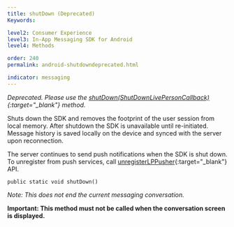 ```yaml
---
title: shutDown (Deprecated)
Keywords:

level2: Consumer Experience
level3: In-App Messaging SDK for Android
level4: Methods

order: 240
permalink: android-shutdowndeprecated.html

indicator: messaging
---
```



*Deprecated. Please use the [shutDown(ShutDownLivePersonCallback)](android-shutdown.html){:target="_blank"} method.*

Shuts down the SDK and removes the footprint of the user session from local memory. After shutdown the SDK is unavailable until re-initiated. Message history is saved locally on the device and synced with the server upon reconnection. 

The server continues to send push notifications when the SDK is shut down. To unregister from push services, call [unregisterLPPusher](android-unregisterlppusher.html){:target="_blank"} API. 

`public static void shutDown()`

*Note: This does not end the current messaging conversation.*

**Important: This method must not be called when the conversation screen is displayed.**